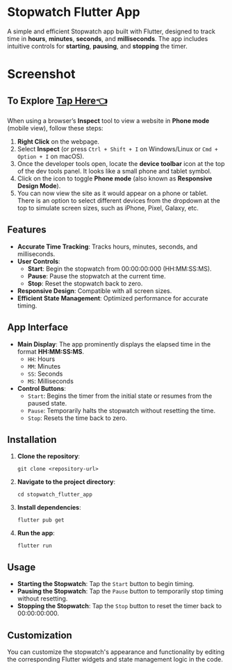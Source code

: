 # Stopwatch Flutter App

A simple and efficient Stopwatch app built with Flutter, designed to track time in **hours**, **minutes**, **seconds**, and **milliseconds**. The app includes intuitive controls for **starting**, **pausing**, and **stopping** the timer.

# Screenshot

## To Explore [Tap Here👈](https://stopwatch-flutter.netlify.app/)

When using a browser’s **Inspect** tool to view a website in **Phone mode** (mobile view), follow these steps:

1. **Right Click** on the webpage.
2. Select **Inspect** (or press `Ctrl + Shift + I` on Windows/Linux or `Cmd + Option + I` on macOS).
3. Once the developer tools open, locate the **device toolbar** icon at the top of the dev tools panel. It looks like a small phone and tablet symbol.
4. Click on the icon to toggle **Phone mode** (also known as **Responsive Design Mode**).
5. You can now view the site as it would appear on a phone or tablet. There is an option to select different devices from the dropdown at the top to simulate screen sizes, such as iPhone, Pixel, Galaxy, etc.

## Features

- **Accurate Time Tracking**: Tracks hours, minutes, seconds, and milliseconds.
- **User Controls**:
  - **Start**: Begin the stopwatch from 00:00:00:000 (HH:MM:SS:MS).
  - **Pause**: Pause the stopwatch at the current time.
  - **Stop**: Reset the stopwatch back to zero.
- **Responsive Design**: Compatible with all screen sizes.
- **Efficient State Management**: Optimized performance for accurate timing.

## App Interface

- **Main Display**: The app prominently displays the elapsed time in the format **HH:MM:SS:MS**.
  - `HH`: Hours
  - `MM`: Minutes
  - `SS`: Seconds
  - `MS`: Milliseconds
- **Control Buttons**:
  - `Start`: Begins the timer from the initial state or resumes from the paused state.
  - `Pause`: Temporarily halts the stopwatch without resetting the time.
  - `Stop`: Resets the time back to zero.

## Installation

1. **Clone the repository**:
   ```
   git clone <repository-url>
   ```
2. **Navigate to the project directory**:
   ```
   cd stopwatch_flutter_app
   ```
3. **Install dependencies**:
   ```
   flutter pub get
   ```

4. **Run the app**:
   ```
   flutter run
   ```

## Usage

- **Starting the Stopwatch**: Tap the `Start` button to begin timing.
- **Pausing the Stopwatch**: Tap the `Pause` button to temporarily stop timing without resetting.
- **Stopping the Stopwatch**: Tap the `Stop` button to reset the timer back to 00:00:00:000.

## Customization

You can customize the stopwatch's appearance and functionality by editing the corresponding Flutter widgets and state management logic in the code.
